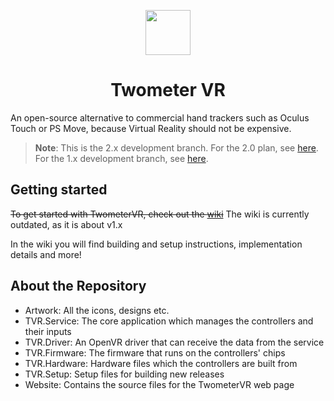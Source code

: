 <p align="center">
  <img width="72" height="72" src="Art/Icon512.png">
  <h1 align="center">Twometer VR</h1>
</p>

An open-source alternative to commercial hand trackers such as Oculus Touch or PS Move, because Virtual Reality should not be expensive.

> **Note**: This is the 2.x development branch. For the 2.0 plan, see [here](Docs/Version-2.0.0.md). For the 1.x development branch, see [here](https://github.com/Twometer/twometer-vr/tree/1.x).

## Getting started
~~To get started with TwometerVR, check out the [wiki](https://github.com/Twometer/twometer-vr/wiki)~~   The wiki is currently outdated, as it is about v1.x

In the wiki you will find building and setup instructions, implementation details and more!

## About the Repository
- Artwork:       All the icons, designs etc.
- TVR.Service:   The core application which manages the controllers and their inputs
- TVR.Driver:    An OpenVR driver that can receive the data from the service
- TVR.Firmware:  The firmware that runs on the controllers' chips
- TVR.Hardware:  Hardware files which the controllers are built from
- TVR.Setup:     Setup files for building new releases
- Website:       Contains the source files for the TwometerVR web page 
